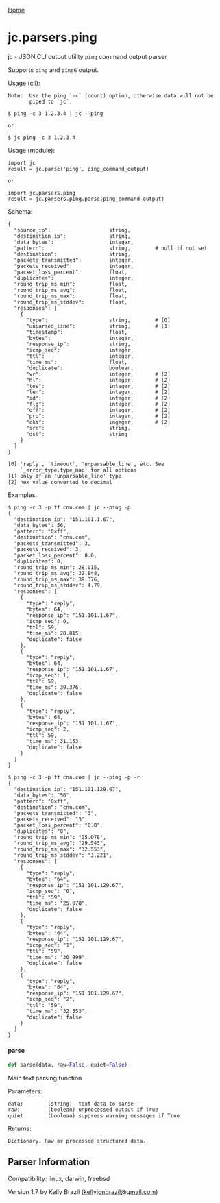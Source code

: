 [Home](https://kellyjonbrazil.github.io/jc/)
<a id="jc.parsers.ping"></a>

# jc.parsers.ping

jc - JSON CLI output utility `ping` command output parser

Supports `ping` and `ping6` output.

Usage (cli):

    Note:  Use the ping `-c` (count) option, otherwise data will not be
           piped to `jc`.

    $ ping -c 3 1.2.3.4 | jc --ping

    or

    $ jc ping -c 3 1.2.3.4

Usage (module):

    import jc
    result = jc.parse('ping', ping_command_output)

    or

    import jc.parsers.ping
    result = jc.parsers.ping.parse(ping_command_output)

Schema:

    {
      "source_ip":                   string,
      "destination_ip":              string,
      "data_bytes":                  integer,
      "pattern":                     string,        # null if not set
      "destination":                 string,
      "packets_transmitted":         integer,
      "packets_received":            integer,
      "packet_loss_percent":         float,
      "duplicates":                  integer,
      "round_trip_ms_min":           float,
      "round_trip_ms_avg":           float,
      "round_trip_ms_max":           float,
      "round_trip_ms_stddev":        float,
      "responses": [
        {
          "type":                    string,        # [0]
          "unparsed_line":           string,        # [1]
          "timestamp":               float,
          "bytes":                   integer,
          "response_ip":             string,
          "icmp_seq":                integer,
          "ttl":                     integer,
          "time_ms":                 float,
          "duplicate":               boolean,
          "vr":                      integer,       # [2]
          "hl":                      integer,       # [2]
          "tos":                     integer,       # [2]
          "len":                     integer,       # [2]
          "id":                      integer,       # [2]
          "flg":                     integer,       # [2]
          "off":                     integer,       # [2]
          "pro":                     integer,       # [2]
          "cks":                     ingeger,       # [2]
          "src":                     string,
          "dst":                     string
        }
      ]
    }

    [0] 'reply', 'timeout', 'unparsable_line', etc. See
        `_error_type.type_map` for all options
    [1] only if an 'unparsable_line' type
    [2] hex value converted to decimal

Examples:

    $ ping -c 3 -p ff cnn.com | jc --ping -p
    {
      "destination_ip": "151.101.1.67",
      "data_bytes": 56,
      "pattern": "0xff",
      "destination": "cnn.com",
      "packets_transmitted": 3,
      "packets_received": 3,
      "packet_loss_percent": 0.0,
      "duplicates": 0,
      "round_trip_ms_min": 28.015,
      "round_trip_ms_avg": 32.848,
      "round_trip_ms_max": 39.376,
      "round_trip_ms_stddev": 4.79,
      "responses": [
        {
          "type": "reply",
          "bytes": 64,
          "response_ip": "151.101.1.67",
          "icmp_seq": 0,
          "ttl": 59,
          "time_ms": 28.015,
          "duplicate": false
        },
        {
          "type": "reply",
          "bytes": 64,
          "response_ip": "151.101.1.67",
          "icmp_seq": 1,
          "ttl": 59,
          "time_ms": 39.376,
          "duplicate": false
        },
        {
          "type": "reply",
          "bytes": 64,
          "response_ip": "151.101.1.67",
          "icmp_seq": 2,
          "ttl": 59,
          "time_ms": 31.153,
          "duplicate": false
        }
      ]
    }

    $ ping -c 3 -p ff cnn.com | jc --ping -p -r
    {
      "destination_ip": "151.101.129.67",
      "data_bytes": "56",
      "pattern": "0xff",
      "destination": "cnn.com",
      "packets_transmitted": "3",
      "packets_received": "3",
      "packet_loss_percent": "0.0",
      "duplicates": "0",
      "round_trip_ms_min": "25.078",
      "round_trip_ms_avg": "29.543",
      "round_trip_ms_max": "32.553",
      "round_trip_ms_stddev": "3.221",
      "responses": [
        {
          "type": "reply",
          "bytes": "64",
          "response_ip": "151.101.129.67",
          "icmp_seq": "0",
          "ttl": "59",
          "time_ms": "25.078",
          "duplicate": false
        },
        {
          "type": "reply",
          "bytes": "64",
          "response_ip": "151.101.129.67",
          "icmp_seq": "1",
          "ttl": "59",
          "time_ms": "30.999",
          "duplicate": false
        },
        {
          "type": "reply",
          "bytes": "64",
          "response_ip": "151.101.129.67",
          "icmp_seq": "2",
          "ttl": "59",
          "time_ms": "32.553",
          "duplicate": false
        }
      ]
    }

<a id="jc.parsers.ping.parse"></a>

#### parse

```python
def parse(data, raw=False, quiet=False)
```

Main text parsing function

Parameters:

    data:        (string)  text data to parse
    raw:         (boolean) unprocessed output if True
    quiet:       (boolean) suppress warning messages if True

Returns:

    Dictionary. Raw or processed structured data.

## Parser Information
Compatibility:  linux, darwin, freebsd

Version 1.7 by Kelly Brazil (kellyjonbrazil@gmail.com)
